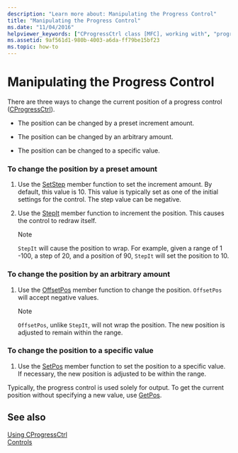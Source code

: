 ```yaml
---
description: "Learn more about: Manipulating the Progress Control"
title: "Manipulating the Progress Control"
ms.date: "11/04/2016"
helpviewer_keywords: ["CProgressCtrl class [MFC], working with", "progress controls [MFC], manipulating", "CProgressCtrl class [MFC], manipulating", "controlling progress controls [MFC]", "CProgressCtrl class [MFC], using"]
ms.assetid: 9af561d1-980b-4003-a6da-ff79be15bf23
ms.topic: how-to
---
```

# Manipulating the Progress Control

There are three ways to change the current position of a progress control ([CProgressCtrl](reference/cprogressctrl-class.md)).

- The position can be changed by a preset increment amount.

- The position can be changed by an arbitrary amount.

- The position can be changed to a specific value.

### To change the position by a preset amount

1. Use the [SetStep](reference/cprogressctrl-class.md#setstep) member function to set the increment amount. By default, this value is 10. This value is typically set as one of the initial settings for the control. The step value can be negative.

1. Use the [StepIt](reference/cprogressctrl-class.md#stepit) member function to increment the position. This causes the control to redraw itself.

    > [!NOTE]
    >  `StepIt` will cause the position to wrap. For example, given a range of 1 -100, a step of 20, and a position of 90, `StepIt` will set the position to 10.

### To change the position by an arbitrary amount

1. Use the [OffsetPos](reference/cprogressctrl-class.md#offsetpos) member function to change the position. `OffsetPos` will accept negative values.

    > [!NOTE]
    >  `OffsetPos`, unlike `StepIt`, will not wrap the position. The new position is adjusted to remain within the range.

### To change the position to a specific value

1. Use the [SetPos](reference/cprogressctrl-class.md#setpos) member function to set the position to a specific value. If necessary, the new position is adjusted to be within the range.

Typically, the progress control is used solely for output. To get the current position without specifying a new value, use [GetPos](reference/cprogressctrl-class.md#getpos).

## See also

[Using CProgressCtrl](using-cprogressctrl.md)<br/>
[Controls](controls-mfc.md)
